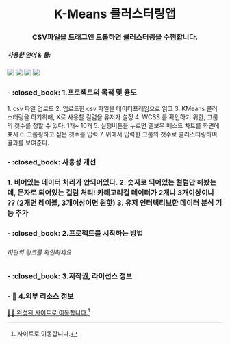 
<h1 align="center">K-Means 클러스터링앱 </h1>
<h3 align="center">CSV파일을 드래그앤 드롭하면 클러스터링을 수행합니다.</h3>  

<h5 align="left">사용한 언어 & 툴:</h5>
<p align="left">  
<img src="https://img.shields.io/badge/Python-3776AB?style=flat-square&logo=Python&logoColor=white"/>
<img src="https://img.shields.io/badge/pandas-150458?style=flat-square&logo=pandas&logoColor=white"/>
<img src="https://img.shields.io/badge/Streamlit-FF4B4B?style=flat-square&logo=Streamlit&logoColor=white"/>
<img src="https://img.shields.io/badge/Jupyter-F37626?style=flat-square&logo=Jupyter&logoColor=white"/>


</p>




<h3> - :closed_book: 1.프로젝트의 목적 및 용도 </h3>   
1. csv 파일 업로드
2. 업로드한 csv 파일을 데이터프레임으로 읽고
3. KMeans 클러스터링을 하기위해, X로 사용할 컬럼을 유저가 설정
4. WCSS 를 확인하기 위한, 그룹의 갯수를 정할 수 있다.
	1개~ 10개
5. 실행버튼을 누르면 엘보우 메소드 차트를 화면에 표시
6. 그룹핑하고 싶은 갯수를 입력
7. 위에서 입력한 그룹의 갯수로 클러스터링하여 결과를 보여준다.

<h3> - :closed_book: 사용성 개선 <h3> 
1. 비어있는 데이터 처리가 안되어있다.
2. 숫자로 되어있는 컬럼만 해봤는데, 문자로 되어있는 컬럼 처리!
   카테고리컬 데이터가 2개냐 3개이상이냐 ??
   (2개면 레이블, 3개이상이면 원핫)
3. 유저 인터랙티브한 데이터 분석 기능 추가
<h3> - :closed_book: 2.프로젝트를 시작하는 방법 <h3> 
  
###### 하단의 링크를 확인하세요
  
<h3> - :closed_book: 3.저작권, 라이선스 정보 <h3> 

### - :closed_book: 4.외부 리소스 정보


[👨‍💻 완성된 사이트로 이동합니다.](http://3.38.165.131:8503/)[^1]

[^1]: 사이트로 이동합니다.

<!-- 이부분은 주석이라 표시되지 않습니다. -->




